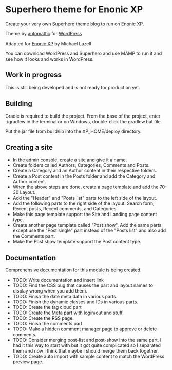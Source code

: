 # Superhero theme for Enonic XP

Create your very own Superhero theme blog to run on Enonic XP.

Theme by [automattic](https://profiles.wordpress.org/automattic/) for [WordPress](https://wordpress.com/themes/)

Adapted for [Enonic XP](https://github.com/enonic/xp) by Michael Lazell

You can download WordPress and Superhero and use MAMP to run it and see how it looks and works in WordPress.

## Work in progress

This is still being developed and is not ready for production yet.

## Building

Gradle is required to build the project. From the base of the project, enter ./gradlew in the terminal or on Windows, double-click the
gradlew.bat file.

Put the jar file from build/lib into the XP_HOME/deploy directory.

## Creating a site

- In the admin console, create a site and give it a name.
- Create folders called Authors, Categories, Comments and Posts.
- Create a Category and an Author content in their respective folders.
- Create a Post content in the Posts folder and add the Category and Author content.
- When the above steps are done, create a page template and add the 70-30 Layout.
- Add the "Header" and "Posts list" parts to the left side of the layout.
- Add the following parts to the right side of the layout: Search form, Recent posts, Recent comments, and Categories.
- Make this page template support the Site and Landing page content type.
- Create another page template called "Post show". Add the same parts except use the "Post single" part instead of the "Posts list" and also
add the Comments part.
- Make the Post show template support the Post content type.

## Documentation

Comprehensive documentation for this module is being created.

* TODO: Write documentation and insert link
* TODO: Find the CSS bug that causes the part and layout names to display wrong when you add them.
* TODO: Finish the date meta data in various parts.
* TODO: Finish the dynamic classes and IDs in various parts.
* TODO: Create the tag cloud part
* TODO: Create the Meta part with login/out and stuff.
* TODO: Create the RSS page.
* TODO: Finish the comments part.
* TODO: Make a hidden comment manager page to approve or delete comments.
* TODO: Consider merging post-list and post-show into the same part. I had it this way to start with but it got quite complicated so I
separated them and now I think that maybe I should merge them back together.
* TODO: Create auto import with sample content to match the WordPress preview page.
